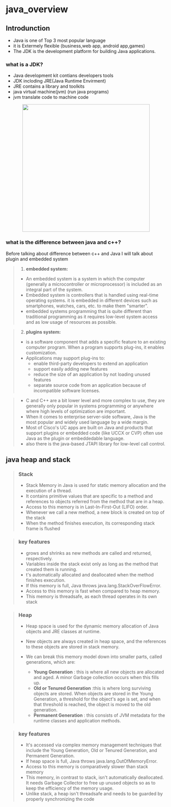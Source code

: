 # java_overview

## Introdunction
 - Java is one of Top 3 most popular language
 - it is Extermely flexible (business,web app, android app,games)
 - The JDK is the development platform for building Java applications.

### what is a JDK?
- Java development kit contians developers tools
- JDK incloding JRE(Java Runtime Envirment)
- JRE contains a library and toolkits 
- java virtual machine(jvm) (run java programs)
- jvm translate code to machine code
<div align="center" >
<img src="https://i1.wp.com/www.softwaretestingmaterial.com/wp-content/uploads/2018/03/JDK-JRE-JVM-Illustration.png?resize=461%2C440&ssl=1" style="display:block;text-align: center;" width="400" height="400"/>
</div>

### what is the difference between java and c++?
Before talking about difference between c++ and Java I will talk about plugin and embedded system
> 1. **embedded system:** 
>
> - An embedded system is a system in which the computer (generally a microcontroller or microprocessor) is included as an integral part of the system.<br>
> - Embedded system is controllers that is handled using real-time operating systems. it is  embedded in different devices such as smartphones, watches, cars, etc. to make them "smarter".<br>
> - embedded systems programming that is quite different than traditional programming as it requires low-level system access and as low usage of resources as possible.

> 2. **plugins system:** 
>-  is a software component that adds a specific feature to an existing computer program. When a program supports plug-ins, it enables customization.
>-  Applications may support plug-ins to:
>    - enable third-party developers to extend an application
>    - support easily adding new features
>    - reduce the size of an application by not loading unused features
>    - separate source code from an application because of incompatible software licenses.

> - C and C++ are a bit lower level and more complex to use, they are generally only popular in systems programming or anywhere where high levels of optimization are important.
> - When it comes to enterprise server-side software, Java is the most popular and widely used language by a wide margin. 
> - Most of Cisco's UC apps are built on Java and products that support plugins or embedded code (like UCCX or CVP) often use Java as the plugin or embeddedable language.
> - also there is  the java-based JTAPI library for low-level call control.

## java heap and stack
> ### Stack 
> - Stack Memory in Java is used for static memory allocation and the execution of a thread.
> - It contains primitive values that are specific to a method and references to objects referred from the method that are in a heap.
> - Access to this memory is in Last-In-First-Out (LIFO) order. 
> - Whenever we call a new method, a new block is created on top of the stack
> - When the method finishes execution, its corresponding stack frame is flushed

> ### key features
> - grows and shrinks as new methods are called and returned, respectively.
> - Variables inside the stack exist only as long as the method that created them is running.
> - t's automatically allocated and deallocated when the method finishes execution.
> - If this memory is full, Java throws java.lang.StackOverFlowError.
> - Access to this memory is fast when compared to heap memory.
> - This memory is threadsafe, as each thread operates in its own stack

> ### Heap
> - Heap space is used for the dynamic memory allocation of Java objects and JRE   classes at runtime. 
> - New objects are always created in heap space, and the references to these objects are stored in stack memory.
> - We can break this memory model down into smaller parts, called generations, which are:
>
>    - **Young Generation** : this is where all new objects are allocated and aged. A minor Garbage collection occurs when this fills up.
>    - **Old or Tenured Generation** :this is where long surviving objects are stored. When objects are stored in the Young Generation, a threshold for the object's age is set, and when that threshold is reached, the object is moved to the old generation.
>    - **Permanent Generation** : this consists of JVM metadata for the runtime classes and application methods.

> ### key features
> - It's accessed via complex memory management techniques that include the Young Generation, Old or Tenured Generation, and Permanent Generation.
> - If heap space is full, Java throws java.lang.OutOfMemoryError.
> - Access to this memory is comparatively slower than stack memory
> - This memory, in contrast to stack, isn't automatically deallocated. It needs Garbage Collector to free up unused objects so as to keep the efficiency of the memory usage.
> - Unlike stack, a heap isn't threadsafe and needs to be guarded by properly synchronizing the code


